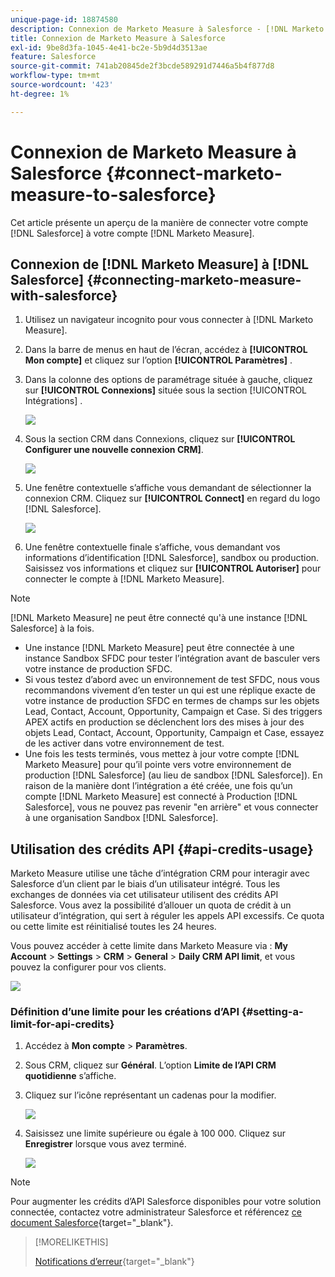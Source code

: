 ```yaml
---
unique-page-id: 18874580
description: Connexion de Marketo Measure à Salesforce - [!DNL Marketo Measure]
title: Connexion de Marketo Measure à Salesforce
exl-id: 9be8d3fa-1045-4e41-bc2e-5b9d4d3513ae
feature: Salesforce
source-git-commit: 741ab20845de2f3bcde589291d7446a5b4f877d8
workflow-type: tm+mt
source-wordcount: '423'
ht-degree: 1%

---
```


# Connexion de Marketo Measure à Salesforce {#connect-marketo-measure-to-salesforce}

Cet article présente un aperçu de la manière de connecter votre compte [!DNL Salesforce] à votre compte [!DNL Marketo Measure].

## Connexion de [!DNL Marketo Measure] à [!DNL Salesforce] {#connecting-marketo-measure-with-salesforce}

1. Utilisez un navigateur incognito pour vous connecter à [!DNL Marketo Measure].

1. Dans la barre de menus en haut de l’écran, accédez à **[!UICONTROL Mon compte]** et cliquez sur l’option **[!UICONTROL Paramètres]** .

1. Dans la colonne des options de paramétrage située à gauche, cliquez sur **[!UICONTROL Connexions]** située sous la section [!UICONTROL Intégrations] .

   ![](assets/connect-marketo-measure-to-salesforce-1.png)

1. Sous la section CRM dans Connexions, cliquez sur **[!UICONTROL Configurer une nouvelle connexion CRM]**.

   ![](assets/connect-marketo-measure-to-salesforce-2.png)

1. Une fenêtre contextuelle s’affiche vous demandant de sélectionner la connexion CRM. Cliquez sur **[!UICONTROL Connect]** en regard du logo [!DNL Salesforce].

   ![](assets/connect-marketo-measure-to-salesforce-3.png)

1. Une fenêtre contextuelle finale s’affiche, vous demandant vos informations d’identification [!DNL Salesforce], sandbox ou production. Saisissez vos informations et cliquez sur **[!UICONTROL Autoriser]** pour connecter le compte à [!DNL Marketo Measure].

>[!NOTE]
>
>[!DNL Marketo Measure] ne peut être connecté qu&#39;à une instance [!DNL Salesforce] à la fois.
>
>* Une instance [!DNL Marketo Measure] peut être connectée à une instance Sandbox SFDC pour tester l’intégration avant de basculer vers votre instance de production SFDC.
>* Si vous testez d’abord avec un environnement de test SFDC, nous vous recommandons vivement d’en tester un qui est une réplique exacte de votre instance de production SFDC en termes de champs sur les objets Lead, Contact, Account, Opportunity, Campaign et Case. Si des triggers APEX actifs en production se déclenchent lors des mises à jour des objets Lead, Contact, Account, Opportunity, Campaign et Case, essayez de les activer dans votre environnement de test.
>* Une fois les tests terminés, vous mettez à jour votre compte [!DNL Marketo Measure] pour qu’il pointe vers votre environnement de production [!DNL Salesforce] (au lieu de sandbox [!DNL Salesforce]). En raison de la manière dont l’intégration a été créée, une fois qu’un compte [!DNL Marketo Measure] est connecté à Production [!DNL Salesforce], vous ne pouvez pas revenir &quot;en arrière&quot; et vous connecter à une organisation Sandbox [!DNL Salesforce].

## Utilisation des crédits API {#api-credits-usage}

Marketo Measure utilise une tâche d’intégration CRM pour interagir avec Salesforce d’un client par le biais d’un utilisateur intégré. Tous les exchanges de données via cet utilisateur utilisent des crédits API Salesforce. Vous avez la possibilité d’allouer un quota de crédit à un utilisateur d’intégration, qui sert à réguler les appels API excessifs. Ce quota ou cette limite est réinitialisé toutes les 24 heures.

Vous pouvez accéder à cette limite dans Marketo Measure via : **My Account** > **Settings** > **CRM** > **General** > **Daily CRM API limit**, et vous pouvez la configurer pour vos clients.

![](assets/connect-marketo-measure-to-salesforce-4.png)

### Définition d’une limite pour les créations d’API {#setting-a-limit-for-api-credits}

1. Accédez à **Mon compte** > **Paramètres**.

1. Sous CRM, cliquez sur **Général**. L’option **Limite de l’API CRM quotidienne** s’affiche.

1. Cliquez sur l’icône représentant un cadenas pour la modifier.

   ![](assets/connect-marketo-measure-to-salesforce-5.png)

1. Saisissez une limite supérieure ou égale à 100 000. Cliquez sur **Enregistrer** lorsque vous avez terminé.

   ![](assets/connect-marketo-measure-to-salesforce-6.png)

>[!NOTE]
>
>Pour augmenter les crédits d’API Salesforce disponibles pour votre solution connectée, contactez votre administrateur Salesforce et référencez [ce document Salesforce](https://developer.salesforce.com/docs/atlas.en-us.salesforce_app_limits_cheatsheet.meta/salesforce_app_limits_cheatsheet/salesforce_app_limits_platform_api.htm){target="_blank"}.

>[!MORELIKETHIS]
>
>[Notifications d’erreur](/help/configuration-and-setup/getting-started-with-marketo-measure/error-notifications.md){target="_blank"}

